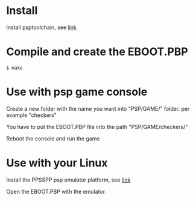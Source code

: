 # Install

Install psptoolchain, see [link](https://github.com/pspdev/psptoolchain)

# Compile and create the EBOOT.PBP

```
$ make
```

# Use with psp game console

Create a new folder with the name you want into "PSP/GAME/" folder. per example "checkers"

You have to put the EBOOT.PBP file into the path "PSP/GAME/checkers/"

Reboot the console and run the game

# Use with your Linux 

Install the PPSSPP psp emulator platform, see [link](https://itsfoss.com/play-psp-games-linux/)

Open the EBOOT.PBP with the emulator.
